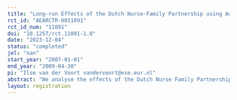 ```yaml
---
title: "Long-run Effects of the Dutch Nurse-Family Partnership using Administrative Data"
rct_id: "AEARCTR-0011091"
rct_id_num: "11091"
doi: "10.1257/rct.11091-1.0"
date: "2023-12-04"
status: "completed"
jel: "nan"
start_year: "2007-01-01"
end_year: "2009-04-30"
pi: "Ilse van der Voort vandervoort@ese.eur.nl"
abstract: "We analyse the effects of the Dutch Nurse Family Partnership, an early-childhood intervention that offers home visits during and after pregnancy to young first-time mothers with low levels of education. In 2007, an RCT was conducted in the Netherlands. Previous research has found beneficial short-run effects by analysing survey data collected during the RCT (Mejdoubi  et al., 2013; Mejdoubi et al., 2014; Mejdoubi et al., 2015). We combine this survey data with administrative data from Statistics Netherlands to look at the medium- and long-run effects of the intervention on parents and children. Hereby, we want to establish whether the intervention also benefits children’s development and parental well-being and functioning in the medium- and long-run."
layout: registration
---
```


